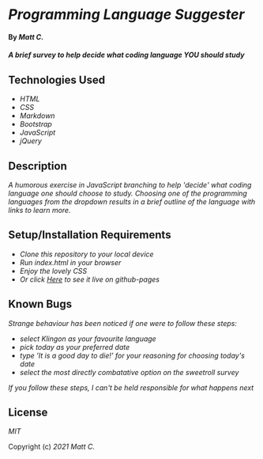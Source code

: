 # _Programming Language Suggester_

#### By _**Matt C.**_

#### _A brief survey to help decide what coding language YOU should study_

## Technologies Used

* _HTML_
* _CSS_
* _Markdown_
* _Bootstrap_
* _JavaScript_
* _jQuery_

## Description

_A humorous exercise in JavaScript branching to help 'decide' what coding language one should choose to study. Choosing one of the programming languages from the dropdown results in a brief outline of the language with links to learn more._

## Setup/Installation Requirements

* _Clone this repository to your local device_
* _Run index.html in your browser_
* _Enjoy the lovely CSS_
* _Or click [Here](https://catperso.github.io/programming-survey) to see it live on github-pages_

## Known Bugs

_Strange behaviour has been noticed if one were to follow these steps:_

* _select Klingon as your favourite language_
* _pick today as your preferred date_
* _type 'It is a good day to die!' for your reasoning for choosing today's date_
* _select the most directly combatative option on the sweetroll survey_

_If you follow these steps, I can't be held responsible for what happens next_

## License

_MIT_

Copyright (c) _2021_ _Matt C._